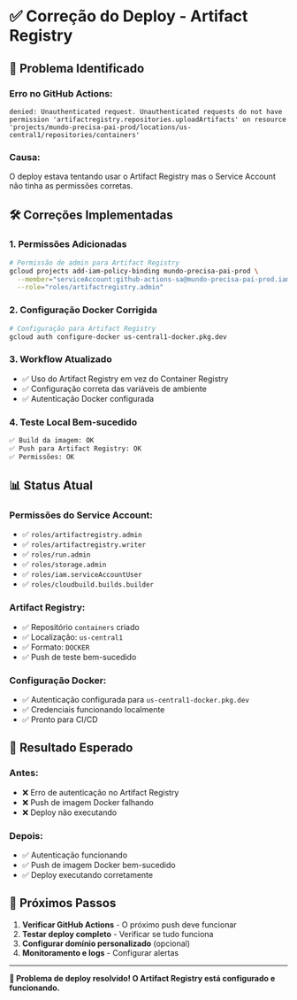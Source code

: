 # ✅ Correção do Deploy - Artifact Registry

## 🚨 Problema Identificado

### **Erro no GitHub Actions:**
```
denied: Unauthenticated request. Unauthenticated requests do not have permission 'artifactregistry.repositories.uploadArtifacts' on resource 'projects/mundo-precisa-pai-prod/locations/us-central1/repositories/containers'
```

### **Causa:**
O deploy estava tentando usar o Artifact Registry mas o Service Account não tinha as permissões corretas.

## 🛠️ Correções Implementadas

### **1. Permissões Adicionadas**
```bash
# Permissão de admin para Artifact Registry
gcloud projects add-iam-policy-binding mundo-precisa-pai-prod \
  --member="serviceAccount:github-actions-sa@mundo-precisa-pai-prod.iam.gserviceaccount.com" \
  --role="roles/artifactregistry.admin"
```

### **2. Configuração Docker Corrigida**
```bash
# Configuração para Artifact Registry
gcloud auth configure-docker us-central1-docker.pkg.dev
```

### **3. Workflow Atualizado**
- ✅ Uso do Artifact Registry em vez do Container Registry
- ✅ Configuração correta das variáveis de ambiente
- ✅ Autenticação Docker configurada

### **4. Teste Local Bem-sucedido**
```bash
✅ Build da imagem: OK
✅ Push para Artifact Registry: OK
✅ Permissões: OK
```

## 📊 Status Atual

### **Permissões do Service Account:**
- ✅ `roles/artifactregistry.admin`
- ✅ `roles/artifactregistry.writer`
- ✅ `roles/run.admin`
- ✅ `roles/storage.admin`
- ✅ `roles/iam.serviceAccountUser`
- ✅ `roles/cloudbuild.builds.builder`

### **Artifact Registry:**
- ✅ Repositório `containers` criado
- ✅ Localização: `us-central1`
- ✅ Formato: `DOCKER`
- ✅ Push de teste bem-sucedido

### **Configuração Docker:**
- ✅ Autenticação configurada para `us-central1-docker.pkg.dev`
- ✅ Credenciais funcionando localmente
- ✅ Pronto para CI/CD

## 🎯 Resultado Esperado

### **Antes:**
- ❌ Erro de autenticação no Artifact Registry
- ❌ Push de imagem Docker falhando
- ❌ Deploy não executando

### **Depois:**
- ✅ Autenticação funcionando
- ✅ Push de imagem Docker bem-sucedido
- ✅ Deploy executando corretamente

## 🚀 Próximos Passos

1. **Verificar GitHub Actions** - O próximo push deve funcionar
2. **Testar deploy completo** - Verificar se tudo funciona
3. **Configurar domínio personalizado** (opcional)
4. **Monitoramento e logs** - Configurar alertas

---

**🎉 Problema de deploy resolvido! O Artifact Registry está configurado e funcionando.** 